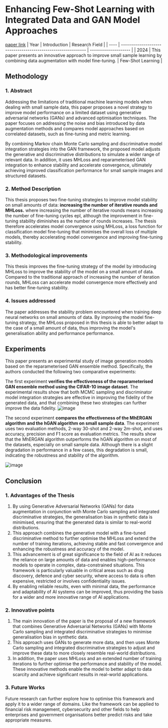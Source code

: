 # Enhancing Few-Shot Learning with Integrated Data and GAN Model Approaches
[paper link](https://arxiv.org/pdf/2411.16567) 
| Year | Introduction                                                         | Research Field                 |
| ---- | ------------------------------------------------------------ | -------------------- |
| 2024 | This paper presents an innovative approach to improve small sample learning by combining data augmentation with model fine-tuning.          |  Few-Shot Learning        |

## Methodology

### 1. Abstract
Addressing the limitations of traditional machine learning models when dealing with small sample data, this paper proposes a novel strategy to improve model performance on a limited dataset using generative adversarial networks (GANs) and advanced optimisation techniques. The paper focuses on addressing the noise and bias introduced by data augmentation methods and compares model approaches based on correlated datasets, such as fine-tuning and metric learning. 

By combining Markov chain Monte Carlo sampling and discriminative model integration strategies into the GAN framework, the proposed model adjusts the generative and discriminative distributions to simulate a wider range of relevant data. In addition, it uses MHLoss and reparameterised GAN integration to enhance stability and accelerate convergence, ultimately achieving improved classification performance for small sample images and structured datasets.

### 2. Method Description 
This thesis proposes two fine-tuning strategies to improve model stability on small amounts of data: **increasing the number of iterative rounds and MHLoss.** where increasing the number of iterative rounds means increasing the number of fine-tuning cycles epl, although the improvement in fine-tuning stability diminishes as the number of rounds increases. The thesis therefore accelerates model convergence using MHLoss, a loss function for classification model fine-tuning that minimises the overall loss of multiple models, thereby accelerating model convergence and improving fine-tuning stability.

### 3. Methodological improvements
This thesis improves the fine-tuning strategy of the model by introducing MHLoss to improve the stability of the model on a small amount of data. Compared to the traditional approach of increasing the number of iteration rounds, MHLoss can accelerate model convergence more effectively and has better fine-tuning stability.

### 4. Issues addressed 
The paper addresses the stability problem encountered when training deep neural networks on small amounts of data. By improving the model fine-tuning strategy, the MHLoss proposed in this thesis is able to better adapt to the case of a small amount of data, thus improving the model's generalisation ability and performance performance.

## Experiments
This paper presents an experimental study of image generation models based on the reparameterised GAN ensemble method. Specifically, the authors conducted the following two comparative experiments:

The first experiment **verifies the effectiveness of the reparameterised GAN ensemble method using the CIFAR-10 image dataset**. The experimental results show that both MCMC sampling and discriminator model integration strategies are effective in improving the fidelity of the generated data, and that combining these two strategies can further improve the data fidelity.
![image](https://github.com/user-attachments/assets/99affbdc-6ed3-44e4-9a6b-ed9959baade5)

The second experiment **compares the effectiveness of the MhERGAN algorithm and the hGAN algorithm on small sample data**. The experiment uses two evaluation methods, 2-way 30-shot and 2-way 2m-shot, and uses accuracy, precision and F1 score as evaluation metrics. The results show that the MhERGAN algorithm outperforms the hGAN algorithm on most of the datasets, especially on small sample data. Although there is a slight degradation in performance in a few cases, this degradation is small, indicating the robustness and stability of the algorithm.

![image](https://github.com/user-attachments/assets/09ec3e01-e88d-4c79-b711-1690488e38e3)

## Conclusion

### 1. Advantages of the Thesis
  1. By using Generative Adversarial Networks (GANs) for data augmentation in conjunction with Monte Carlo sampling and integrated discriminative strategies, the generalisation bias in synthetic data is minimised, ensuring that the generated data is similar to real-world distributions.
  2. This approach combines the generative model with a fine-tuned discriminative method to further optimise the MHLoss and extend the number of training iterations, achieving stable and fast convergence and enhancing the robustness and accuracy of the model.
  3. This advancement is of great significance to the field of AI as it reduces the reliance on large amounts of data and enables high-performance models to operate in complex, data-constrained situations. This framework is particularly valuable in critical areas such as drug discovery, defence and cyber security, where access to data is often expensive, restricted or involves confidentiality issues.
  4. By enabling reliable results, even with minimal data, the performance and adaptability of AI systems can be improved, thus providing the basis for a wider and more innovative range of AI applications. 

### 2. Innovative points
  1. The main innovation of the paper is the proposal of a new framework that combines Generative Adversarial Networks (GANs) with Monte Carlo sampling and integrated discriminative strategies to minimise generalisation bias in synthetic data.
  2. This approach uses GANs to generate more data, and then uses Monte Carlo sampling and integrated discriminative strategies to adjust and improve these data to more closely resemble real-world distributions.
  3. In addition, the paper uses MHLoss and an extended number of training iterations to further optimise the performance and stability of the model. These innovative methods enable the model to better adapt to data scarcity and achieve significant results in real-world applications.

### 3. Future Works
Future research can further explore how to optimise this framework and apply it to a wider range of domains. Like the framework can be applied to financial risk management, cybersecurity and other fields to help enterprises and government organisations better predict risks and take appropriate measures.   
